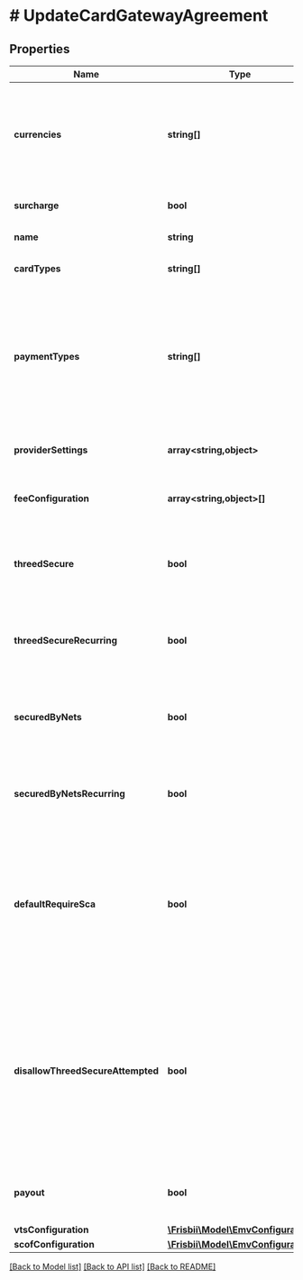 # # UpdateCardGatewayAgreement

## Properties

Name | Type | Description | Notes
------------ | ------------- | ------------- | -------------
**currencies** | **string[]** | Set of currencies supported by agreement. Each currency in [ISO 4217](https://en.wikipedia.org/wiki/ISO_4217) three letter alpha code. |
**surcharge** | **bool** | Add acquirer surcharge fee if possible | [optional]
**name** | **string** | Optional name | [optional]
**cardTypes** | **string[]** | Card types supported by agreement | [optional]
**paymentTypes** | **string[]** | Set of supported payment types for agreement: &#x60;card&#x60;, &#x60;applepay&#x60;, &#x60;googlepay&#x60;, &#x60;mobilepay&#x60;, &#x60;vipps&#x60;. If not defined defaults to all. | [optional]
**providerSettings** | **array<string,object>** | Key value map of provider settings | [optional]
**feeConfiguration** | **array<string,object>[]** | Prioritized list of fee configuration entries | [optional]
**threedSecure** | **bool** | Use 3DSecure for non-recurring payments (if supported by provider) | [optional]
**threedSecureRecurring** | **bool** | Use 3DSecure for recurring payments (if supported by provider) | [optional]
**securedByNets** | **bool** | Use Secured By Nets for non-recurring payments (if supported by provider) | [optional]
**securedByNetsRecurring** | **bool** | Use Secured By Nets for recurring payments (if supported by provider) | [optional]
**defaultRequireSca** | **bool** | Default behaviour if no specific SCA handing is defined in payment sessions. If enabled SCA will be required and un-enrolled cards will be declined. | [optional]
**disallowThreedSecureAttempted** | **bool** | Disallow 3D Secure status attempted which means that card issuer does not support 3D Secure so authentication could not be performed. An attempted 3D Secure flow normally results in liability shift. | [optional]
**payout** | **bool** | Use agreement for payout (if supported by provider) | [optional]
**vtsConfiguration** | [**\Frisbii\Model\EmvConfiguration**](EmvConfiguration.md) |  | [optional]
**scofConfiguration** | [**\Frisbii\Model\EmvConfiguration**](EmvConfiguration.md) |  | [optional]

[[Back to Model list]](../../README.md#models) [[Back to API list]](../../README.md#endpoints) [[Back to README]](../../README.md)
